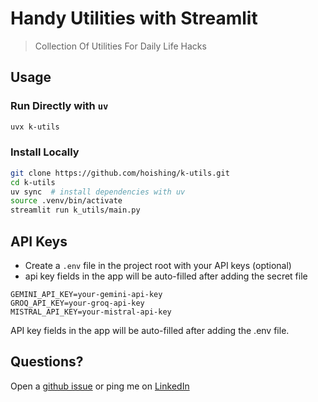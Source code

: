 # Handy Utilities with Streamlit

> Collection Of Utilities For Daily Life Hacks

## Usage

### Run Directly with `uv`

```bash
uvx k-utils
```

### Install Locally

```bash
git clone https://github.com/hoishing/k-utils.git
cd k-utils
uv sync  # install dependencies with uv
source .venv/bin/activate
streamlit run k_utils/main.py
```

## API Keys

- Create a `.env` file in the project root with your API keys (optional)
- api key fields in the app will be auto-filled after adding the secret file

```env
GEMINI_API_KEY=your-gemini-api-key
GROQ_API_KEY=your-groq-api-key
MISTRAL_API_KEY=your-mistral-api-key
```

API key fields in the app will be auto-filled after adding the .env file.

## Questions?

Open a [github issue] or ping me on [LinkedIn]

[github issue]: https://github.com/hoishing/handy-utils/issues
[LinkedIn]: https://www.linkedin.com/in/kng2
